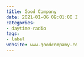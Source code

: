```yaml
---
title: Good Company
date: 2021-01-06 09:01:00 Z
categories:
- daytime-radio
tags:
- label
website: www.goodcompany.co
---
```


